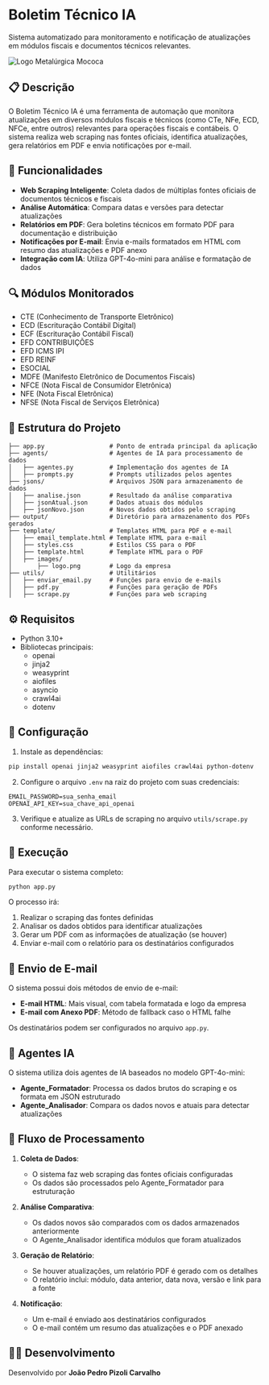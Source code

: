 # Boletim Técnico IA

Sistema automatizado para monitoramento e notificação de atualizações em módulos fiscais e documentos técnicos relevantes.

![Logo Metalúrgica Mococa](./template/images/logo.png)

## 📋 Descrição

O Boletim Técnico IA é uma ferramenta de automação que monitora atualizações em diversos módulos fiscais e técnicos (como CTe, NFe, ECD, NFCe, entre outros) relevantes para operações fiscais e contábeis. O sistema realiza web scraping nas fontes oficiais, identifica atualizações, gera relatórios em PDF e envia notificações por e-mail.

## 🚀 Funcionalidades

- **Web Scraping Inteligente**: Coleta dados de múltiplas fontes oficiais de documentos técnicos e fiscais
- **Análise Automática**: Compara datas e versões para detectar atualizações
- **Relatórios em PDF**: Gera boletins técnicos em formato PDF para documentação e distribuição
- **Notificações por E-mail**: Envia e-mails formatados em HTML com resumo das atualizações e PDF anexo
- **Integração com IA**: Utiliza GPT-4o-mini para análise e formatação de dados

## 🔍 Módulos Monitorados

- CTE (Conhecimento de Transporte Eletrônico)
- ECD (Escrituração Contábil Digital)
- ECF (Escrituração Contábil Fiscal)
- EFD CONTRIBUIÇÕES
- EFD ICMS IPI
- EFD REINF
- ESOCIAL
- MDFE (Manifesto Eletrônico de Documentos Fiscais)
- NFCE (Nota Fiscal de Consumidor Eletrônica)
- NFE (Nota Fiscal Eletrônica)
- NFSE (Nota Fiscal de Serviços Eletrônica)

## 🧩 Estrutura do Projeto

```
├── app.py                  # Ponto de entrada principal da aplicação
├── agents/                 # Agentes de IA para processamento de dados
│   ├── agentes.py          # Implementação dos agentes de IA
│   ├── prompts.py          # Prompts utilizados pelos agentes
├── jsons/                  # Arquivos JSON para armazenamento de dados
│   ├── analise.json        # Resultado da análise comparativa
│   ├── jsonAtual.json      # Dados atuais dos módulos
│   ├── jsonNovo.json       # Novos dados obtidos pelo scraping
├── output/                 # Diretório para armazenamento dos PDFs gerados
├── template/               # Templates HTML para PDF e e-mail
│   ├── email_template.html # Template HTML para e-mail
│   ├── styles.css          # Estilos CSS para o PDF
│   ├── template.html       # Template HTML para o PDF
│   ├── images/
│       ├── logo.png        # Logo da empresa
├── utils/                  # Utilitários
│   ├── enviar_email.py     # Funções para envio de e-mails
│   ├── pdf.py              # Funções para geração de PDFs
│   ├── scrape.py           # Funções para web scraping
```

## ⚙️ Requisitos

- Python 3.10+
- Bibliotecas principais:
  - openai
  - jinja2
  - weasyprint
  - aiofiles
  - asyncio
  - crawl4ai
  - dotenv

## 🔧 Configuração

1. Instale as dependências:
```bash
pip install openai jinja2 weasyprint aiofiles crawl4ai python-dotenv
```

2. Configure o arquivo `.env` na raiz do projeto com suas credenciais:
```
EMAIL_PASSWORD=sua_senha_email
OPENAI_API_KEY=sua_chave_api_openai
```

3. Verifique e atualize as URLs de scraping no arquivo `utils/scrape.py` conforme necessário.

## 🚀 Execução

Para executar o sistema completo:

```bash
python app.py
```

O processo irá:
1. Realizar o scraping das fontes definidas
2. Analisar os dados obtidos para identificar atualizações
3. Gerar um PDF com as informações de atualização (se houver)
4. Enviar e-mail com o relatório para os destinatários configurados

## 📧 Envio de E-mail

O sistema possui dois métodos de envio de e-mail:
- **E-mail HTML**: Mais visual, com tabela formatada e logo da empresa
- **E-mail com Anexo PDF**: Método de fallback caso o HTML falhe

Os destinatários podem ser configurados no arquivo `app.py`.

## 🤖 Agentes IA

O sistema utiliza dois agentes de IA baseados no modelo GPT-4o-mini:

- **Agente_Formatador**: Processa os dados brutos do scraping e os formata em JSON estruturado
- **Agente_Analisador**: Compara os dados novos e atuais para detectar atualizações

## 🔄 Fluxo de Processamento

1. **Coleta de Dados**:
   - O sistema faz web scraping das fontes oficiais configuradas
   - Os dados são processados pelo Agente_Formatador para estruturação

2. **Análise Comparativa**:
   - Os dados novos são comparados com os dados armazenados anteriormente
   - O Agente_Analisador identifica módulos que foram atualizados

3. **Geração de Relatório**:
   - Se houver atualizações, um relatório PDF é gerado com os detalhes
   - O relatório inclui: módulo, data anterior, data nova, versão e link para a fonte

4. **Notificação**:
   - Um e-mail é enviado aos destinatários configurados
   - O e-mail contém um resumo das atualizações e o PDF anexado

## 🧑‍💻 Desenvolvimento

Desenvolvido por **João Pedro Pizoli Carvalho**
